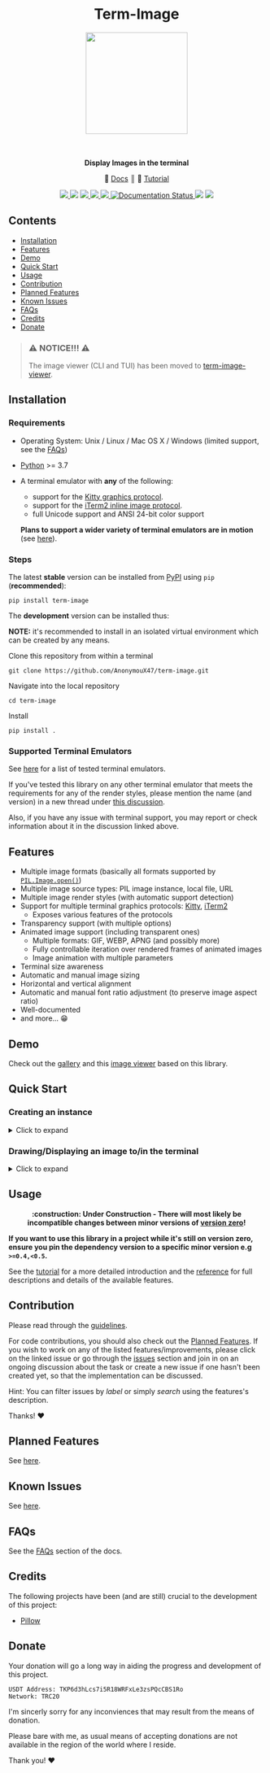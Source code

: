 <div align="center">
<h1><b>Term-Image</b></h1>
<img src="https://raw.githubusercontent.com/AnonymouX47/term-image/main/docs/source/resources/logo.png" height="200">

<br><br>
<b>Display Images in the terminal</b>
<br>

<p align="center">
   &#128214; <a href='https://term-image.readthedocs.io/'>Docs</a>
    &#9553; 
   &#127979; <a href='https://term-image.readthedocs.io/en/latest/tutorial.html'>Tutorial</a>
</p>

<p align="center">
   <a href='https://pypi.org/project/term-image/'>
      <img src='https://img.shields.io/pypi/v/term-image.svg'>
   </a>
   <img src="https://static.pepy.tech/badge/term-image">
   <a href='https://pypi.org/project/term-image/'>
      <img src='https://img.shields.io/pypi/pyversions/term-image.svg'>
   </a>
   <a href='https://github.com/psf/black'>
      <img src='https://img.shields.io/badge/code%20style-black-000000.svg'>
   </a>
   <a href='https://github.com/AnonymouX47/term-image/actions/workflows/test.yml'>
      <img src='https://github.com/AnonymouX47/term-image/actions/workflows/test.yml/badge.svg'>
   </a>
   <a href='https://term-image.readthedocs.io/en/latest/?badge=latest'>
      <img src='https://readthedocs.org/projects/term-image/badge/?version=latest' alt='Documentation Status' />
   </a>
   <img src="https://img.shields.io/github/last-commit/AnonymouX47/term-image">
   <a href="https://twitter.com/intent/tweet?text=Display%20and%20browse%20images%20in%20the%20the%20terminal&url=https://github.com/AnonymouX47/term-image&hashtags=developers,images,terminal,python">
      <img src="https://img.shields.io/twitter/url/http/shields.io.svg?style=social">
   </a>
</p>

</div>


## Contents
- [Installation](#installation)
- [Features](#features)
- [Demo](#demo)
- [Quick Start](#library-quick-start)
- [Usage](#usage)
- [Contribution](#contribution)
- [Planned Features](#planned-features)
- [Known Issues](#known-issues)
- [FAQs](#faqs)
- [Credits](#credits)
- [Donate](#donate)


> ### :warning: NOTICE!!! :warning:
> The image viewer (CLI and TUI) has been moved to [term-image-viewer](https://github.com/AnonymouX47/term-image-viewer).


## Installation

### Requirements
- Operating System: Unix / Linux / Mac OS X / Windows (limited support, see the [FAQs](https://term-image.readthedocs.io/en/latest/faqs.html))
- [Python](https://www.python.org/) >= 3.7
- A terminal emulator with **any** of the following:
  
  - support for the [Kitty graphics protocol](https://sw.kovidgoyal.net/kitty/graphics-protocol/).
  - support for the [iTerm2 inline image protocol](https://iterm2.com/documentation-images.html).
  - full Unicode support and ANSI 24-bit color support

  **Plans to support a wider variety of terminal emulators are in motion** (see [here](https://term-image.readthedocs.io/en/latest/index.html#planned-features)).

### Steps
The latest **stable** version can be installed from [PyPI](https://pypi.python.org/pypi/term-image) using `pip` (**recommended**):

```shell
pip install term-image
```

The **development** version can be installed thus:

**NOTE:** it's recommended to install in an isolated virtual environment which can be created by any means.

Clone this repository from within a terminal
```shell
git clone https://github.com/AnonymouX47/term-image.git
```

Navigate into the local repository
```shell
cd term-image
```

Install
```shell
pip install .
```

### Supported Terminal Emulators
See [here](https://term-image.readthedocs.io/en/latest/installation.html#supported-terminal-emulators) for a list of tested terminal emulators.

If you've tested this library on any other terminal emulator that meets the requirements for any of the render styles,
please mention the name (and version) in a new thread under [this discussion](https://github.com/AnonymouX47/term-image/discussions/4).

Also, if you have any issue with terminal support, you may report or check information about it in the discussion linked above.


## Features
- Multiple image formats (basically all formats supported by [`PIL.Image.open()`](https://pillow.readthedocs.io/en/stable/handbook/image-file-formats.html))
- Multiple image source types: PIL image instance, local file, URL
- Multiple image render styles (with automatic support detection)
- Support for multiple terminal graphics protocols: [Kitty](https://sw.kovidgoyal.net/kitty/graphics-protocol/), [iTerm2](https://iterm2.com/documentation-images.html)
  - Exposes various features of the protocols
- Transparency support (with multiple options)
- Animated image support (including transparent ones)
  - Multiple formats: GIF, WEBP, APNG (and possibly more)
  - Fully controllable iteration over rendered frames of animated images
  - Image animation with multiple parameters
- Terminal size awareness
- Automatic and manual image sizing
- Horizontal and vertical alignment
- Automatic and manual font ratio adjustment (to preserve image aspect ratio)
- Well-documented
- and more... :grin:


## Demo

Check out the [gallery](https://term-image.readthedocs.io/en/latest/gallery.html) and this [image viewer](https://github.com/AnonymouX47/term-image-viewer) based on this library.


## Quick Start

### Creating an instance

<details>
<summary>Click to expand</summary>

```python
from term_image.image import from_file

image = from_file("path/to/image.png")
```

You can also use a URL if you don't have the file stored locally
```python
from term_image.image import from_url

image = from_url("https://www.example.com/image.png")
```

The library can also be used with PIL images
```python
from PIL import Image
from term_image.image import AutoImage

img = Image.open("path/to/image.png")
image = AutoImage(img)
```

</details>

### Drawing/Displaying an image to/in the terminal

<details>
<summary>Click to expand</summary>

There are two ways to draw an image to the terminal.

#### 1. The `draw()` method
```python
image.draw()
```

#### 2. Using `print()` with a rendered image
```python
print(image)  # without formatting
```
OR
```python
print(f"{image:>200.^100#ffffff}")  # with formatting
```

For animated images, only the first method can animate the output, the second only outputs the current frame.

</details>


## Usage

<p align="center"><b>
   :construction: Under Construction - There will most likely be incompatible changes between minor versions of
   <a href='https://semver.org/spec/v2.0.0.html#spec-item-4'>version zero</a>!
</b></p>

**If you want to use this library in a project while it's still on version zero, ensure you pin the dependency version to a specific minor version e.g `>=0.4,<0.5`.**

See the [tutorial](https://term-image.readthedocs.io/en/latest/tutorial.html) for a more detailed introduction and the [reference](https://term-image.readthedocs.io/en/latest/reference/index.html) for full descriptions and details of the available features.


## Contribution

Please read through the [guidelines](https://github.com/AnonymouX47/term-image/blob/main/CONTRIBUTING.md).

For code contributions, you should also check out the [Planned Features](#planned-features).
If you wish to work on any of the listed features/improvements, please click on the linked issue or go through the [issues](https://github.com/AnonymouX47/term-image/issues) section and join in on an ongoing discussion about the task or create a new issue if one hasn't been created yet, so that the implementation can be discussed.

Hint: You can filter issues by *label* or simply *search* using the features's description.

Thanks! :heart:


## Planned Features

See [here](https://term-image.readthedocs.io/en/latest/index.html#planned-features).

## Known Issues

See [here](https://term-image.readthedocs.io/en/latest/index.html#known-issues).

## FAQs

See the [FAQs](https://term-image.readthedocs.io/en/latest/faqs.html) section of the docs.

## Credits

The following projects have been (and are still) crucial to the development of this project:

- [Pillow](https://python-pillow.org)

## Donate

Your donation will go a long way in aiding the progress and development of this project.

```
USDT Address: TKP6d3hLcs7i5R18WRFxLe3zsPQcCBS1Ro
Network: TRC20
```
I'm sincerly sorry for any inconviences that may result from the means of donation.

Please bare with me, as usual means of accepting donations are not available in the region of the world where I reside.

Thank you! :heart:

